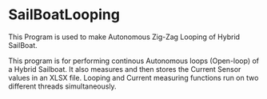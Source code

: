 # SailBoatLooping
This Program is used to make Autonomous Zig-Zag Looping of Hybrid SailBoat.

This program is for performing continous Autonomous loops (Open-loop) of a
Hybrid Sailboat. It also measures and then stores the Current Sensor values in
an XLSX file. Looping and Current measuring functions run on two different threads
simultaneously.
